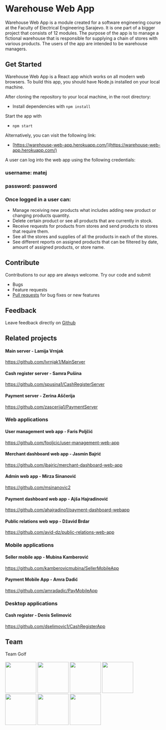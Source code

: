 
Warehouse Web App
================

Warehouse Web App is a module created for a software engineering course at the Faculty of Electrical Engineering Sarajevo. It is one part of a bigger project that consists of 12 modules. The purpose of the app is to manage a fictional warehouse that is responsible for supplying a chain of stores with various products. The users of the app are intended to be warehouse managers.

## Get Started
Warehouse Web App is a React app which works on all modern web browsers. To build this app, you should have Node.js installed on your local machine.

After cloning the repository to your local machine, in the root directory:
* Install dependencies with `npm install` 

Start the app with 
* `npm start`

Alternatively, you can visit the following link:
* [https://warehouse-web-app.herokuapp.com/](https://warehouse-web-app.herokuapp.com/)

A user can log into the web app using the following credentials:
### username:  matej
### password: password
### Once logged in a user can:
*  Manage receiving new products what includes adding new product or changing products quantity. 
* Delete certain product or see all products that are currently in stock.
* Receive requests for products from stores and send products to stores that require them.
*  See all the stores and supplies of all the products in each of the stores.
* See different reports on assigned products that can be filtered by date, amount of assigned products, or store name.

## Contribute
Contributions to our app are always welcome. Try our code and submit
* Bugs
* Feature requests
* [Pull requests](https://help.github.com/en/github/collaborating-with-issues-and-pull-requests/creating-a-pull-request) for bug fixes or new features


## Feedback
Leave feedback directly on [Github](https://github.com/mtalirevic1/warehouse-web-app/issues/new)

## Related projects

#### Main server - Lamija Vrnjak
https://github.com/lvrnjak1/MainServer

#### Cash register server - Samra Pušina
https://github.com/spusina1/CashRegisterServer

#### Payment server - Zerina Aščerija
https://github.com/zascerija1/PaymentServer

### Web applications

#### User management web app - Faris Poljčić
https://github.com/fpoljcic/user-management-web-app

#### Merchant dashboard web app - Jasmin Bajrić
https://github.com/jbajric/merchant-dashboard-web-app

#### Admin web app - Mirza Sinanović
https://github.com/msinanovic2

#### Payment dashboard web app - Ajša Hajradinović
https://github.com/ahajradino1/payment-dashboard-webapp

#### Public relations web wpp - Džavid Brdar
https://github.com/avid-dz/public-relations-web-app

### Mobile applications

#### Seller mobile app - Mubina Kamberović
https://github.com/kamberovicmubina/SellerMobileApp

#### Payment Mobile App - Amra Dadić
https://github.com/amradadic/PayMobileApp

### Desktop applications
#### Cash register - Denis Selimović
https://github.com/dselimovic1/CashRegisterApp

## Team
Team Golf<br><br>
<a href="https://github.com/mtalirevic1" target="_blank"><img width="100px" height="100px" src="https://github.com/mtalirevic1.png"></a>
<a href="https://github.com/somerhaldera" target="_blank"><img width="100px" height="100px" src="https://github.com/somerhaldera.png"></a>
<a href="https://github.com/nimamovic" target="_blank"><img width="100px" height="100px" src="https://github.com/nimamovic.png"></a>
<a href="https://github.com/zlxxo" target="_blank"><img width="100px" height="100px" src="https://github.com/zlxxo.png"></a>
<a href="https://github.com/emirx" target="_blank"><img width="100px" 
height="100px" src="https://github.com/emirx.png"></a>
<a href="https://github.com/bhrustemov1" target="_blank"><img width="100px" height="100px" src="https://github.com/bhrustemov1.png"></a>
<a href="https://github.com/harisajdinovic" target="_blank"><img width="100px" height="100px" src="https://github.com/harisajdinovic.png"></a>
